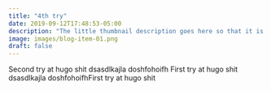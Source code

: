 ```yaml
---
title: "4th try"
date: 2019-09-12T17:48:53-05:00
description: "The little thumbnail description goes here so that it is not overfilled with text"
image: images/blog-item-01.png
draft: false
---
```


Second try at hugo shit dsasdlkajla doshfohoifh First try at hugo shit dsasdlkajla doshfohoifhFirst try at hugo shit 